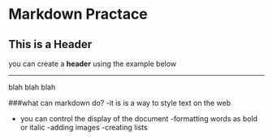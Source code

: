 # Markdown Practace
## This is a Header

you can create a **header** using the example below

***
blah blah blah

###what can markdown do?
-it is is a way to style text on the web
- you can control the display of the document
-formatting words as bold or italic
-adding images
-creating lists
